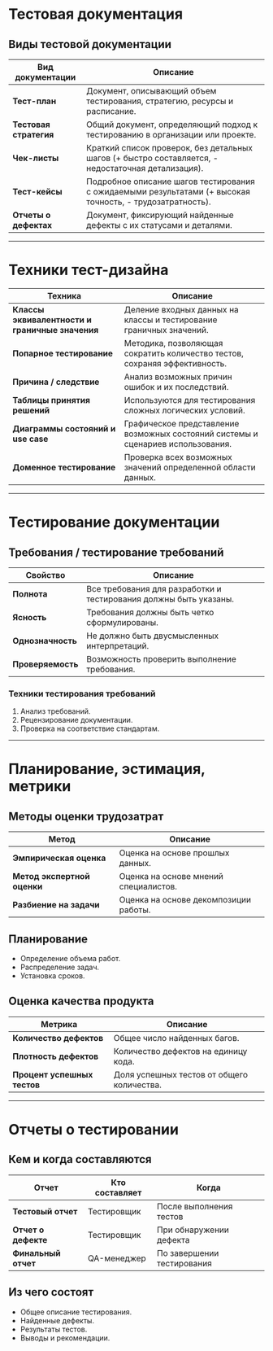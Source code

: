 # Тестовая документация

## Виды тестовой документации

| Вид документации | Описание |
|-----------------|---------|
| **Тест-план** | Документ, описывающий объем тестирования, стратегию, ресурсы и расписание. |
| **Тестовая стратегия** | Общий документ, определяющий подход к тестированию в организации или проекте. |
| **Чек-листы** | Краткий список проверок, без детальных шагов (+ быстро составляется, - недостаточная детализация). |
| **Тест-кейсы** | Подробное описание шагов тестирования с ожидаемыми результатами (+ высокая точность, - трудозатратность). |
| **Отчеты о дефектах** | Документ, фиксирующий найденные дефекты с их статусами и деталями. |

---

# Техники тест-дизайна

| Техника | Описание |
|---------|---------|
| **Классы эквивалентности и граничные значения** | Деление входных данных на классы и тестирование граничных значений. |
| **Попарное тестирование** | Методика, позволяющая сократить количество тестов, сохраняя эффективность. |
| **Причина / следствие** | Анализ возможных причин ошибок и их последствий. |
| **Таблицы принятия решений** | Используются для тестирования сложных логических условий. |
| **Диаграммы состояний и use case** | Графическое представление возможных состояний системы и сценариев использования. |
| **Доменное тестирование** | Проверка всех возможных значений определенной области данных. |

---

# Тестирование документации

## Требования / тестирование требований

| Свойство | Описание |
|----------|---------|
| **Полнота** | Все требования для разработки и тестирования должны быть указаны. |
| **Ясность** | Требования должны быть четко сформулированы. |
| **Однозначность** | Не должно быть двусмысленных интерпретаций. |
| **Проверяемость** | Возможность проверить выполнение требования. |

### Техники тестирования требований

1. Анализ требований.
2. Рецензирование документации.
3. Проверка на соответствие стандартам.

---

# Планирование, эстимация, метрики

## Методы оценки трудозатрат

| Метод | Описание |
|-------|---------|
| **Эмпирическая оценка** | Оценка на основе прошлых данных. |
| **Метод экспертной оценки** | Оценка на основе мнений специалистов. |
| **Разбиение на задачи** | Оценка на основе декомпозиции работы. |

## Планирование

- Определение объема работ.
- Распределение задач.
- Установка сроков.

## Оценка качества продукта

| Метрика | Описание |
|---------|---------|
| **Количество дефектов** | Общее число найденных багов. |
| **Плотность дефектов** | Количество дефектов на единицу кода. |
| **Процент успешных тестов** | Доля успешных тестов от общего количества. |

---

# Отчеты о тестировании

## Кем и когда составляются

| Отчет | Кто составляет | Когда |
|-------|--------------|------|
| **Тестовый отчет** | Тестировщик | После выполнения тестов |
| **Отчет о дефекте** | Тестировщик | При обнаружении дефекта |
| **Финальный отчет** | QA-менеджер | По завершении тестирования |

## Из чего состоят

- Общее описание тестирования.
- Найденные дефекты.
- Результаты тестов.
- Выводы и рекомендации.